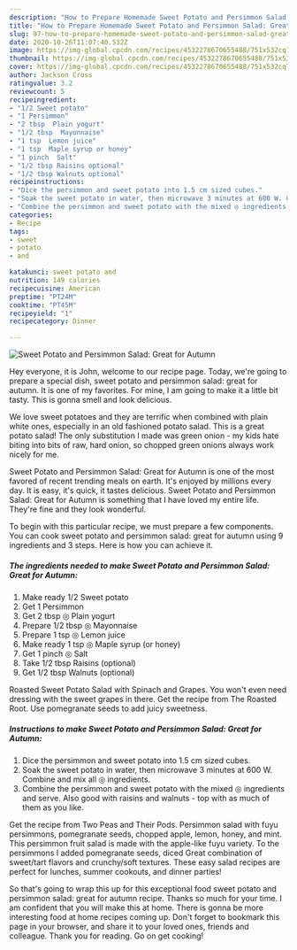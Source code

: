 ```yaml
---
description: "How to Prepare Homemade Sweet Potato and Persimmon Salad: Great for Autumn"
title: "How to Prepare Homemade Sweet Potato and Persimmon Salad: Great for Autumn"
slug: 97-how-to-prepare-homemade-sweet-potato-and-persimmon-salad-great-for-autumn
date: 2020-10-26T11:07:40.532Z
image: https://img-global.cpcdn.com/recipes/4532278670655488/751x532cq70/sweet-potato-and-persimmon-salad-great-for-autumn-recipe-main-photo.jpg
thumbnail: https://img-global.cpcdn.com/recipes/4532278670655488/751x532cq70/sweet-potato-and-persimmon-salad-great-for-autumn-recipe-main-photo.jpg
cover: https://img-global.cpcdn.com/recipes/4532278670655488/751x532cq70/sweet-potato-and-persimmon-salad-great-for-autumn-recipe-main-photo.jpg
author: Jackson Cross
ratingvalue: 3.2
reviewcount: 5
recipeingredient:
- "1/2 Sweet potato"
- "1 Persimmon"
- "2 tbsp  Plain yogurt"
- "1/2 tbsp  Mayonnaise"
- "1 tsp  Lemon juice"
- "1 tsp  Maple syrup or honey"
- "1 pinch  Salt"
- "1/2 tbsp Raisins optional"
- "1/2 tbsp Walnuts optional"
recipeinstructions:
- "Dice the persimmon and sweet potato into 1.5 cm sized cubes."
- "Soak the sweet potato in water, then microwave 3 minutes at 600 W. Combine and mix all ◎ ingredients."
- "Combine the persimmon and sweet potato with the mixed ◎ ingredients and serve. Also good with raisins and walnuts - top with as much of them as you like."
categories:
- Recipe
tags:
- sweet
- potato
- and

katakunci: sweet potato and 
nutrition: 149 calories
recipecuisine: American
preptime: "PT24M"
cooktime: "PT45M"
recipeyield: "1"
recipecategory: Dinner

---
```



![Sweet Potato and Persimmon Salad: Great for Autumn](https://img-global.cpcdn.com/recipes/4532278670655488/751x532cq70/sweet-potato-and-persimmon-salad-great-for-autumn-recipe-main-photo.jpg)

Hey everyone, it is John, welcome to our recipe page. Today, we're going to prepare a special dish, sweet potato and persimmon salad: great for autumn. It is one of my favorites. For mine, I am going to make it a little bit tasty. This is gonna smell and look delicious.

We love sweet potatoes and they are terrific when combined with plain white ones, especially in an old fashioned potato salad. This is a great potato salad! The only substitution I made was green onion - my kids hate biting into bits of raw, hard onion, so chopped green onions always work nicely for me.

Sweet Potato and Persimmon Salad: Great for Autumn is one of the most favored of recent trending meals on earth. It's enjoyed by millions every day. It is easy, it's quick, it tastes delicious. Sweet Potato and Persimmon Salad: Great for Autumn is something that I have loved my entire life. They're fine and they look wonderful.


To begin with this particular recipe, we must prepare a few components. You can cook sweet potato and persimmon salad: great for autumn using 9 ingredients and 3 steps. Here is how you can achieve it.

<!--inarticleads1-->

##### The ingredients needed to make Sweet Potato and Persimmon Salad: Great for Autumn:

1. Make ready 1/2 Sweet potato
1. Get 1 Persimmon
1. Get 2 tbsp ◎ Plain yogurt
1. Prepare 1/2 tbsp ◎ Mayonnaise
1. Prepare 1 tsp ◎ Lemon juice
1. Make ready 1 tsp ◎ Maple syrup (or honey)
1. Get 1 pinch ◎ Salt
1. Take 1/2 tbsp Raisins (optional)
1. Get 1/2 tbsp Walnuts (optional)


Roasted Sweet Potato Salad with Spinach and Grapes. You won&#39;t even need dressing with the sweet grapes in there. Get the recipe from The Roasted Root. Use pomegranate seeds to add juicy sweetness. 

<!--inarticleads2-->

##### Instructions to make Sweet Potato and Persimmon Salad: Great for Autumn:

1. Dice the persimmon and sweet potato into 1.5 cm sized cubes.
1. Soak the sweet potato in water, then microwave 3 minutes at 600 W. Combine and mix all ◎ ingredients.
1. Combine the persimmon and sweet potato with the mixed ◎ ingredients and serve. Also good with raisins and walnuts - top with as much of them as you like.


Get the recipe from Two Peas and Their Pods. Persimmon salad with fuyu persimmons, pomegranate seeds, chopped apple, lemon, honey, and mint. This persimmon fruit salad is made with the apple-like fuyu variety. To the persimmons I added pomegranate seeds, diced Great combination of sweet/tart flavors and crunchy/soft textures. These easy salad recipes are perfect for lunches, summer cookouts, and dinner parties! 

So that's going to wrap this up for this exceptional food sweet potato and persimmon salad: great for autumn recipe. Thanks so much for your time. I am confident that you will make this at home. There is gonna be more interesting food at home recipes coming up. Don't forget to bookmark this page in your browser, and share it to your loved ones, friends and colleague. Thank you for reading. Go on get cooking!
